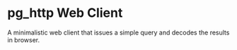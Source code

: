 # pg_http Web Client

A minimalistic web client that issues a simple query and decodes
the results in browser.
